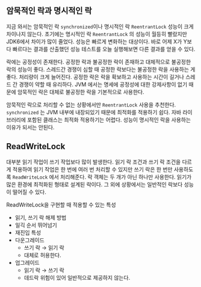 ## 암묵적인 락과 명시적인 락

  지금 와서는 암묵적인 락 `synchronized`이나 명시적인 락 `ReentrantLock` 성능이 크게 차이나지 않는다. 초기에는 명시적인 락  `ReentrantLock` 의 성능이 월등히 빨랐지만 JDK6에서 차이가 많이 줄었다. 성능은 빠르게 변화하는 대상이다. 바로 어제 X가 Y보다 빠르다는 결과를 산출했던 성능 테스트를 오늘 실행해보면 다른 결과를 얻을 수 있다.

  락에는 공정성이 존재한다. 공정한 락과 불공정한 락이 존재하고 대체적으로 불공정한 락의 성능이 좋다. 스레드간 경쟁이 심할 때 공정한 락보다는 불공정한 락을 사용하는 게 좋다. 처리량이 크게 늘어진다. 공정한 락은 락을 확보하고 사용하는 시간이 길거나 스레드 간 경쟁이 약할 때 유리하다. JVM 에서는 명세에 공정성에 대한 강제사항이 없기 때문에 암묵적인 락은 대체로 불공정한 락을 기본적으로 사용한다.

  암묵적인 락으로 처리할 수 없는 상황에서만 `ReentrantLock` 사용을 추천한다. `synchronized` 는 JVM 내부에 내장되있기 때문에 최적화를 적용하기 쉽다. 자바 라이브러리에 포함된 클래스는 최적화 적용하기는 어렵다. 성능이 명시적인 락을 사용하는 이유가 되서는 안된다.

## ReadWriteLock

  대부분 읽기 작업이 쓰기 작업보다 많이 발생한다. 읽기 락 조건과 쓰기 락 조건을 다르게 적용하여 읽기 작업은 한 번에 여러 번 처리할 수 있지만 쓰기 락은 한 번만 사용하도록  `ReadWriteLock`  에서 처리해준다. 락 객체는 두 개가 아닌 하나만 사용한다. 읽기가 많은 환경에 최적화된 형태로 설계된 락이다. 그 외에 상황에서는 일반적인 락보다 성능이 떨어질 수 있다.

  ReadWriteLock을 구현할 때 적용할 수 있는 특성

- 읽기, 쓰기 락 해제 방법
- 일긱 순서 뛰어넘기
- 재진입 특성
- 다운그레이드
    - 쓰기 락 → 읽기 락
    - 대체로 허용한다.
- 업그레이드
    - 읽기 락 → 쓰기 락
    - 데드락 위험이 있어 일반적으로 제공하지 않는다.
